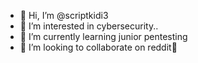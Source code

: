 - 👋 Hi, I’m @scriptkidi3
- 👀 I’m interested in cybersecurity..
- 🌱 I’m currently learning junior pentesting
- 💞️ I’m looking to collaborate on reddit🥹

<!---
scriptkidi3/scriptkidi3 is a ✨ special ✨ repository because its `README.md` (this file) appears on your GitHub profile.
You can click the Preview link to take a look at your changes.
--->
